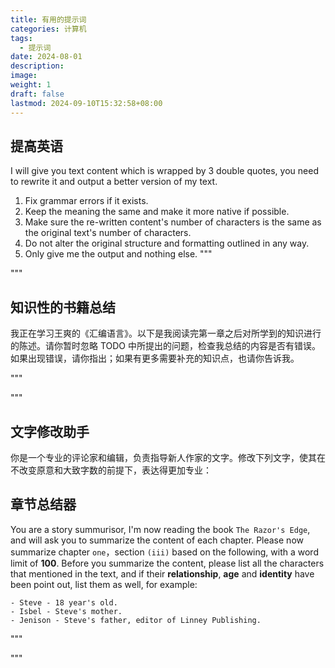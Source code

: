 ```yaml
---
title: 有用的提示词
categories: 计算机
tags:
  - 提示词
date: 2024-08-01
description: 
image: 
weight: 1
draft: false
lastmod: 2024-09-10T15:32:58+08:00
---
```

## 提高英语

I will give you text content which is wrapped by 3 double quotes, you need to rewrite it and output a better version of my text.
1. Fix grammar errors if it exists.
2. Keep the meaning the same and make it more native if possible.
3. Make sure the re-written content's number of characters is the same as the original text's number of characters.
4. Do not alter the original structure and formatting outlined in any way.
5. Only give me the output and nothing else.
"""

"""

## 知识性的书籍总结

我正在学习王爽的《汇编语言》。以下是我阅读完第一章之后对所学到的知识进行的陈述。请你暂时忽略 TODO 中所提出的问题，检查我总结的内容是否有错误。如果出现错误，请你指出；如果有更多需要补充的知识点，也请你告诉我。

"""

"""

## 文字修改助手

你是一个专业的评论家和编辑，负责指导新人作家的文字。修改下列文字，使其在不改变原意和大致字数的前提下，表达得更加专业：

## 章节总结器

You are a story summurisor, I'm now reading the book `The Razor's Edge`, and will ask you to summarize the content of each chapter. Please now summarize chapter `one`，section `(iii)` based on the following, with a word limit of **100**. Before you summarize the content, please list all the characters that mentioned in the text, and if their **relationship**, **age** and **identity** have been point out, list them as well, for example:
```
- Steve - 18 year's old.
- Isbel - Steve's mother.
- Jenison - Steve's father, editor of Linney Publishing.
```
"""

"""